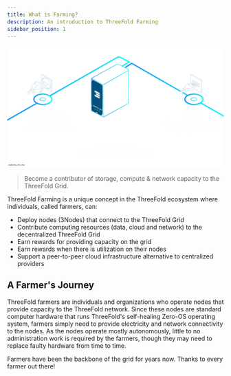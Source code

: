 ```yaml
---
title: What is Farming?
description: An introduction to ThreeFold Farming
sidebar_position: 1
---
```


![](become_farmer.png)

> Become a contributor of storage, compute & network capacity to the ThreeFold Grid.

ThreeFold Farming is a unique concept in the ThreeFold ecosystem where individuals, called farmers, can:

- Deploy nodes (3Nodes) that connect to the ThreeFold Grid
- Contribute computing resources (data, cloud and network) to the decentralized ThreeFold Grid
- Earn rewards for providing capacity on the grid
- Earn rewards when there is utilization on their nodes
- Support a peer-to-peer cloud infrastructure alternative to centralized providers

## A Farmer's Journey

ThreeFold farmers are individuals and organizations who operate nodes that provide capacity to the ThreeFold network. Since these nodes are standard computer hardware that runs ThreeFold's self-healing Zero-OS operating system, farmers simply need to provide electricity and network connectivity to the nodes. As the nodes operate mostly autonomously, little to no administration work is required by the farmers, though they may need to replace faulty hardware from time to time.

Farmers have been the backbone of the grid for years now. Thanks to every farmer out there!